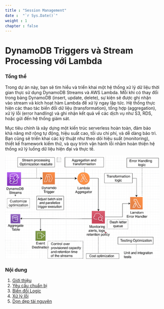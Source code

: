 ```yaml
---
title : "Session Management"
date :  "`r Sys.Date()`" 
weight : 1 
chapter : false
---
```

# DynamoDB Triggers và Stream Processing với Lambda

### Tổng thể
Trong dự án này, bạn sẽ tìm hiểu và triển khai một hệ thống xử lý dữ liệu thời gian thực sử dụng DynamoDB Streams và AWS Lambda. Mỗi khi có thay đổi trong bảng DynamoDB (insert, update, delete), sự kiện sẽ được ghi nhận vào stream và kích hoạt hàm Lambda để xử lý ngay lập tức. Hệ thống thực hiện các thao tác biến đổi dữ liệu (transformation), tổng hợp (aggregation), xử lý lỗi (error handling) và ghi nhận kết quả về các dịch vụ như S3, RDS, hoặc gửi đến hệ thống giám sát.

Mục tiêu chính là xây dựng một kiến trúc serverless hoàn toàn, đảm bảo khả năng mở rộng tự động, hiệu suất cao, tối ưu chi phí, và dễ dàng bảo trì. Bạn cũng sẽ triển khai các kỹ thuật như theo dõi hiệu suất (monitoring), thiết kế framework kiểm thử, và quy trình vận hành lỗi nhằm hoàn thiện hệ thống xử lý luồng dữ liệu hiện đại và thực tế.

<!-- ![ConnectPrivate](/images/workshop2aws.png) -->
![Clean](/images/6.clean/sodoaws.png)
### Nội dung

1. [Giới thiệu](1-introduce/)
2. [Yêu cầu chuẩn bị](2-prerequiste/)
3. [Biến đổi Logic](3-Setting-Up-Environment-ec2-s3-docker/)
4. [Xử lý lỗi](4-Error-Handling/)
5. [Dọn dẹp tài nguyên](5-cleanup/)
